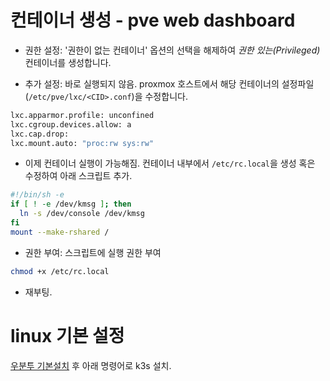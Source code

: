 # 컨테이너 생성 - pve web dashboard

* 권한 설정: '권한이 없는 컨테이너' 옵션의 선택을 해제하여 *권한 있는(Privileged)* 컨테이너를 생성합니다.

* 추가 설정: 바로 실행되지 않음. proxmox 호스트에서 해당 컨테이너의 설정파일 (`/etc/pve/lxc/<CID>.conf`)을 수정합니다.

```bash
lxc.apparmor.profile: unconfined
lxc.cgroup.devices.allow: a
lxc.cap.drop:
lxc.mount.auto: "proc:rw sys:rw"
```

* 이제 컨테이너 실행이 가능해짐. 컨테이너 내부에서 `/etc/rc.local`을 생성 혹은 수정하여 아래 스크립트 추가.

```bash
#!/bin/sh -e
if [ ! -e /dev/kmsg ]; then
  ln -s /dev/console /dev/kmsg
fi
mount --make-rshared /
```

* 권한 부여: 스크립트에 실행 권한 부여
```bash
chmod +x /etc/rc.local
```

* 재부팅.

# linux 기본 설정

[우분투 기본설치](OS-linux/ubuntu%20server%20설정.md) 후 아래 명령어로 k3s 설치.
